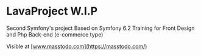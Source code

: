 # LavaProject W.I.P
Second Symfony's project
Based on Symfony 6.2
Training for Front Design and Php Back-end (e-commerce type)

Visible at [www.masstodo.com](https://masstodo.com/)
